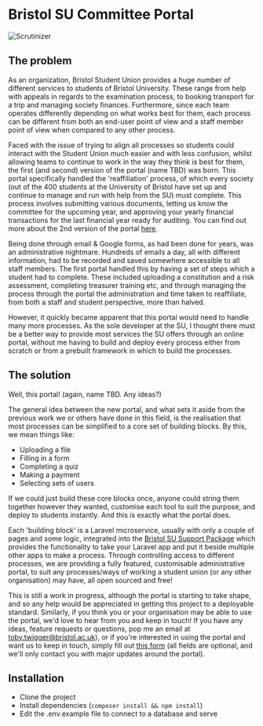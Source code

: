 # Bristol SU Committee Portal

![Scrutinizer](https://scrutinizer-ci.com/g/bristol-su/committee-portal/badges/quality-score.png?b=master)

## The problem

As an organization, Bristol Student Union provides a huge number of different services to students of Bristol University. These range from help with appeals in regards to the examination process, to booking transport for a trip and managing society finances. Furthermore, since each team operates differently depending on what works best for them, each process can be different from both an end-user point of view and a staff member point of view when compared to any other process.

Faced with the issue of trying to align all processes so students could interact with the Student Union much easier and with less confusion, whilst allowing teams to continue to work in the way they think is best for them, the first (and second) version of the portal (name TBD) was born. This portal specifically handled the 'reaffiliation' process, of which every society (out of the 400 students at the University of Bristol have set up and continue to manage and run with help from the SU) must complete. This process involves submitting various documents, letting us know the committee for the upcoming year, and approving your yearly financial transactions for the last financial year ready for auditing. You can find out more about the 2nd version of the portal [here](https://docs.bristolsustaging.co.uk/books/version-2-walkthrough). 

Being done through email & Google forms, as had been done for years, was an administrative nightmare. Hundreds of emails a day, all with different information, had to be recorded and saved somewhere accessible to all staff members. The first portal handled this by having a set of steps which a student had to complete. These included uploading a constitution and a risk assessment, completing treasurer training etc, and through managing the process through the portal the administration and time taken to reaffiliate, from both a staff and student perspective, more than halved.

However, it quickly became apparent that this portal would need to handle many more processes. As the sole developer at the SU, I thought there must be a better way to provide most services the SU offers through an online portal, without me having to build and deploy every process either from scratch or from a prebuilt framework in which to build the processes.

## The solution

Well, this portal! (again, name TBD. Any ideas?) 

The general idea between the new portal, and what sets it aside from the previous work we or others have done in this field, is the realisation that most processes can be simplified to a core set of building blocks. By this, we mean things like:

- Uploading a file
- Filling in a form
- Completing a quiz
- Making a payment
- Selecting sets of users

If we could just build these core blocks once, anyone could string them together however they wanted, customise each tool to suit the purpose, and deploy to students instantly. And this is exactly what the portal does.

Each 'building block' is a Laravel microservice, usually with only a couple of pages and some logic, integrated into the [Bristol SU Support Package](https://github.com/bristol-su/support) which provides the functionality to take your Laravel app and put it beside multiple other apps to make a process. Through controlling access to different processes, we are providing a fully featured, customisable administrative portal, to suit any processes/ways of working a student union (or any other organisation) may have, all open sourced and free!

This is still a work in progress, although the portal is starting to take shape, and so any help would be appreciated in getting this project to a deployable standard. Similarly, if you think you or your organisation may be able to use the portal, we'd love to hear from you and keep in touch! If you have any ideas, feature requests or questions, pop me an email at [toby.twigger@bristol.ac.uk](mailto:toby.twigger@bristol.ac.uk)), or if you're interested in using the portal and want us to keep in touch, simply fill out [this form](https://www.bristolsu.org.uk/portalinterest) (all fields are optional, and we'll only contact you with major updates around the portal).

## Installation

- Clone the project
- Install dependencies (```composer install && npm install```)
- Edit the .env.example file to connect to a database and serve
